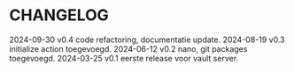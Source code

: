# CHANGELOG

2024-09-30 v0.4 code refactoring, documentatie update.
2024-08-19 v0.3 initialize action toegevoegd.
2024-06-12 v0.2 nano, git packages toegevoegd.
2024-03-25 v0.1 eerste release voor vault server.
